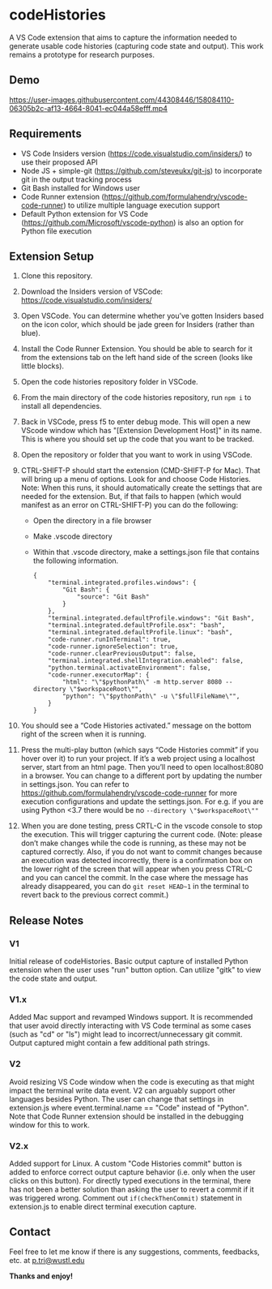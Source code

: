 # codeHistories

A VS Code extension that aims to capture the information needed to generate usable code histories (capturing code state and output). This work remains a prototype for research purposes.

## Demo

https://user-images.githubusercontent.com/44308446/158084110-06305b2c-af13-4664-8041-ec044a58efff.mp4

## Requirements

* VS Code Insiders version (https://code.visualstudio.com/insiders/) to use their proposed API
* Node JS + simple-git (https://github.com/steveukx/git-js) to incorporate git in the output tracking process
* Git Bash installed for Windows user
* Code Runner extension (https://github.com/formulahendry/vscode-code-runner) to utilize multiple language execution support
* Default Python extension for VS Code (https://github.com/Microsoft/vscode-python) is also an option for Python file execution

## Extension Setup

1.  Clone this repository.
2.  Download the Insiders version of VSCode: https://code.visualstudio.com/insiders/
3.  Open VSCode. You can determine whether you’ve gotten Insiders based on the icon color, which should be jade green for Insiders (rather than blue).
4.  Install the Code Runner Extension. You should be able to search for it from the extensions tab on the left hand side of the screen (looks like little blocks).
5.  Open the code histories repository folder in VSCode.
6.  From the main directory of the code histories repository, run ```npm i``` to install all dependencies.
7.  Back in VSCode, press f5 to enter debug mode. This will open a new VScode window which has "[Extension Development Host]" in its name. This is where you should set up the code that you want to be tracked.
8.  Open the repository or folder that you want to work in using VSCode.
9.  CTRL-SHIFT-P should start the extension (CMD-SHIFT-P for Mac). That will bring up a menu of options. Look for and choose Code Histories. Note: When this runs, it should automatically create the settings that are needed for the extension. But, if that fails to happen (which would manifest as an error on CTRL-SHIFT-P) you can do the following:
    -   Open the directory in a file browser

    -   Make .vscode directory

    -   Within that .vscode directory, make a settings.json file that contains the following information.

        ```
        {
            "terminal.integrated.profiles.windows": {
                "Git Bash": {
                    "source": "Git Bash"
                }
            },
            "terminal.integrated.defaultProfile.windows": "Git Bash",
            "terminal.integrated.defaultProfile.osx": "bash",
            "terminal.integrated.defaultProfile.linux": "bash",
            "code-runner.runInTerminal": true,
            "code-runner.ignoreSelection": true,
            "code-runner.clearPreviousOutput": false,
            "terminal.integrated.shellIntegration.enabled": false,
            "python.terminal.activateEnvironment": false,
            "code-runner.executorMap": {
                "html": "\"$pythonPath\" -m http.server 8080 --directory \"$workspaceRoot\"",
                "python": "\"$pythonPath\" -u \"$fullFileName\"",
            }
        }
        ```

10.  You should see a “Code Histories activated.” message on the bottom right of the screen when it is running.
11. Press the multi-play button (which says “Code Histories commit” if you hover over it) to run your project. If it’s a web project using a localhost server, start from an html page. Then you’ll need to open localhost:8080 in a browser. 
You can change to a different port by updating the number in settings.json.
You can refer to https://github.com/formulahendry/vscode-code-runner for more execution configurations and update the settings.json. For e.g. if you are using Python <3.7 there would be no ```--directory \"$workspaceRoot\""```
12. When you are done testing, press CRTL-C in the vscode console to stop the execution. This will trigger capturing the current code. (Note: please don’t make changes while the code is running, as these may not be captured correctly. Also, if you do not want to commit changes because an execution was detected incorrectly, there is a confirmation box on the lower right of the screen that will appear when you press CTRL-C and you can cancel the commit. In the case where the message has already disappeared, you can do ```git reset HEAD~1``` in the terminal to revert back to the previous correct commit.)

## Release Notes

### V1

Initial release of codeHistories. Basic output capture of installed Python extension when the user uses "run" button option. Can utilize "gitk" to view the code state and output.

### V1.x

Added Mac support and revamped Windows support. It is recommended that user avoid directly interacting with VS Code terminal as some cases (such as "cd" or "ls") might lead to incorrect/unnecessary git commit. Output captured might contain a few additional path strings.

### V2

Avoid resizing VS Code window when the code is executing as that might impact the terminal write data event. V2 can arguably support other languages besides Python. The user can change that settings in extension.js where event.terminal.name == "Code" instead of "Python". Note that Code Runner extension should be installed in the debugging window for this to work.

### V2.x

Added support for Linux. A custom "Code Histories commit" button is added to enforce correct output capture behavior (i.e. only when the user clicks on this button). For directly typed executions in the terminal, there has not been a better solution than asking the user to revert a commit if it was triggered wrong. Comment out ```if(checkThenCommit)``` statement in extension.js to enable direct terminal execution capture.

## Contact

Feel free to let me know if there is any suggestions, comments, feedbacks, etc. at p.tri@wustl.edu

**Thanks and enjoy!**
